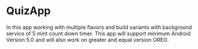 # QuizApp
In this app working with multiple flavors and build variants with background service of 5 mint count down timer. This app will support minimum Android Version 5.0 and will also work on greater and equal version OREO.
